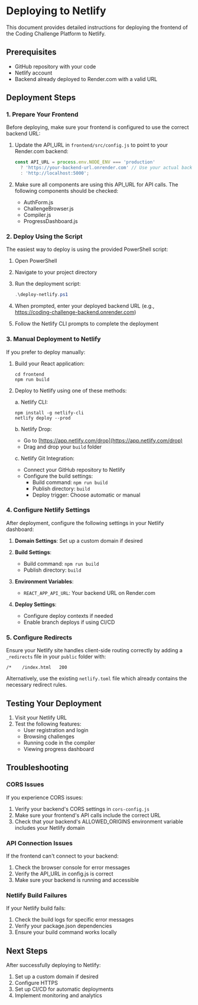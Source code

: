 # Deploying to Netlify

This document provides detailed instructions for deploying the frontend of the Coding Challenge Platform to Netlify.

## Prerequisites

- GitHub repository with your code
- Netlify account
- Backend already deployed to Render.com with a valid URL

## Deployment Steps

### 1. Prepare Your Frontend

Before deploying, make sure your frontend is configured to use the correct backend URL:

1. Update the API_URL in `frontend/src/config.js` to point to your Render.com backend:
   ```javascript
   const API_URL = process.env.NODE_ENV === 'production' 
     ? 'https://your-backend-url.onrender.com' // Use your actual backend URL
     : 'http://localhost:5000';
   ```

2. Make sure all components are using this API_URL for API calls. The following components should be checked:
   - AuthForm.js
   - ChallengeBrowser.js
   - Compiler.js
   - ProgressDashboard.js

### 2. Deploy Using the Script

The easiest way to deploy is using the provided PowerShell script:

1. Open PowerShell
2. Navigate to your project directory
3. Run the deployment script:
   ```powershell
   .\deploy-netlify.ps1
   ```

4. When prompted, enter your deployed backend URL (e.g., https://coding-challenge-backend.onrender.com)
5. Follow the Netlify CLI prompts to complete the deployment

### 3. Manual Deployment to Netlify

If you prefer to deploy manually:

1. Build your React application:
   ```
   cd frontend
   npm run build
   ```

2. Deploy to Netlify using one of these methods:

   a. Netlify CLI:
   ```
   npm install -g netlify-cli
   netlify deploy --prod
   ```

   b. Netlify Drop:
   - Go to [https://app.netlify.com/drop](https://app.netlify.com/drop)
   - Drag and drop your `build` folder

   c. Netlify Git Integration:
   - Connect your GitHub repository to Netlify
   - Configure the build settings:
     - Build command: `npm run build`
     - Publish directory: `build`
     - Deploy trigger: Choose automatic or manual

### 4. Configure Netlify Settings

After deployment, configure the following settings in your Netlify dashboard:

1. **Domain Settings**: Set up a custom domain if desired

2. **Build Settings**:
   - Build command: `npm run build`
   - Publish directory: `build`

3. **Environment Variables**:
   - `REACT_APP_API_URL`: Your backend URL on Render.com

4. **Deploy Settings**:
   - Configure deploy contexts if needed
   - Enable branch deploys if using CI/CD

### 5. Configure Redirects

Ensure your Netlify site handles client-side routing correctly by adding a `_redirects` file in your `public` folder with:

```
/*    /index.html   200
```

Alternatively, use the existing `netlify.toml` file which already contains the necessary redirect rules.

## Testing Your Deployment

1. Visit your Netlify URL
2. Test the following features:
   - User registration and login
   - Browsing challenges
   - Running code in the compiler
   - Viewing progress dashboard

## Troubleshooting

### CORS Issues

If you experience CORS issues:

1. Verify your backend's CORS settings in `cors-config.js`
2. Make sure your frontend's API calls include the correct URL
3. Check that your backend's ALLOWED_ORIGINS environment variable includes your Netlify domain

### API Connection Issues

If the frontend can't connect to your backend:

1. Check the browser console for error messages
2. Verify the API_URL in config.js is correct
3. Make sure your backend is running and accessible

### Netlify Build Failures

If your Netlify build fails:

1. Check the build logs for specific error messages
2. Verify your package.json dependencies
3. Ensure your build command works locally

## Next Steps

After successfully deploying to Netlify:

1. Set up a custom domain if desired
2. Configure HTTPS
3. Set up CI/CD for automatic deployments
4. Implement monitoring and analytics
